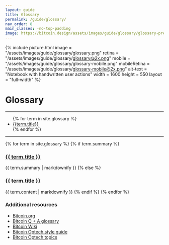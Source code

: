 ```yaml
---
layout: guide
title: Glossary
permalink: /guide/glossary/
nav_order: 8
main_classes: -no-top-padding
image: https://bitcoin.design/assets/images/guide/glossary/glossary-preview.jpg
---
```


<!--

Editor's notes

Header illustration source:
https://www.figma.com/file/qzvCvqhSRx3Jq8aywaSjlr/Bitcoin-Design-Guide-Illustrations-CO?node-id=1155%3A7726

-->

{% include picture.html
   image = "/assets/images/guide/glossary/glossary.png"
   retina = "/assets/images/guide/glossary/glossary@2x.png"
   mobile = "/assets/images/guide/glossary/glossary-mobile.png"
   mobileRetina = "/assets/images/guide/glossary/glossary-mobile@2x.png"
   alt-text = "Notebook with handwritten user actions"
   width = 1600
   height = 550
   layout = "full-width"
%}

# Glossary

---

<div class="glossary-toc" markdown="1">
   <ul id="markdown-toc">
{% for term in site.glossary %}
     <li><a href="#{{term.path | replace: '.md', '' | replace: '_glossary/', ''}}" id="markdown-toc-{{term.path | replace: '.md', '' | replace: '_glossary/', ''}}">{{term.title}}</a></li>
{% endfor %}
   </ul>
</div>

---

{% for term in site.glossary %}
{% if term.summary %}
<h3 id="{{term.path | replace: '.md', '' | replace: '_glossary/', ''}}"><a href="{{ term.permalink }}">{{ term.title }}</a></h3>
{{ term.summary | markdownify }}
{% else %}
<h3 id="{{term.path | replace: '.md', '' | replace: '_glossary/', ''}}">{{ term.title }}</h3>
{{ term.content | markdownify }}
{% endif %}
{% endfor %}

### Additional resources

- [Bitcoin.org](https://bitcoin.org/en/vocabulary)
- [Bitcoin Q + A glossary](https://www.bitcoinqna.com/glossary)
- [Bitcoin Wiki](https://en.bitcoin.it/wiki/Main_Page)
- [Bitcoin Optech style guide](https://github.com/bitcoinops/bitcoinops.github.io/blob/master/STYLE.md)
- [Bitcoin Optech topics](https://bitcoinops.org/en/topics/)